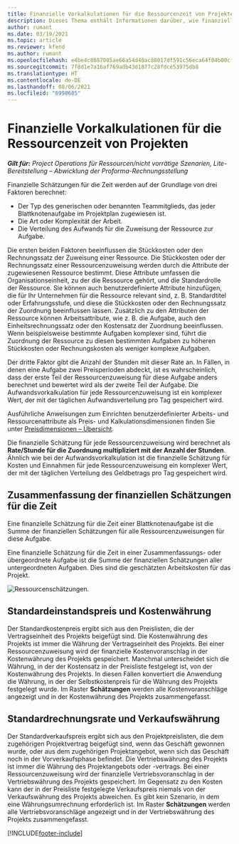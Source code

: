 ```yaml
---
title: Finanzielle Vorkalkulationen für die Ressourcenzeit von Projekten
description: Dieses Thema enthält Informationen darüber, wie finanzielle Schätzungen für die Zeit berechnet werden.
author: rumant
ms.date: 03/19/2021
ms.topic: article
ms.reviewer: kfend
ms.author: rumant
ms.openlocfilehash: e4be4c8087005ae66a54d40ac88017df591c56eca64f04b00cf34b0e5a8a09ce
ms.sourcegitcommit: 7f8d1e7a16af769adb43d1877c28fdce53975db8
ms.translationtype: HT
ms.contentlocale: de-DE
ms.lasthandoff: 08/06/2021
ms.locfileid: "6998685"
---
```

# <a name="financial-estimates-for-resource-time-on-projects"></a>Finanzielle Vorkalkulationen für die Ressourcenzeit von Projekten

_**Gilt für:** Project Operations für Ressourcen/nicht vorrätige Szenarien, Lite-Bereitstellung – Abwicklung der Proforma-Rechnungsstellung_

Finanzielle Schätzungen für die Zeit werden auf der Grundlage von drei Faktoren berechnet: 

- Der Typ des generischen oder benannten Teammitglieds, das jeder Blattknotenaufgabe im Projektplan zugewiesen ist. 
- Die Art oder Komplexität der Arbeit.
- Die Verteilung des Aufwands für die Zuweisung der Ressource zur Aufgabe. 

Die ersten beiden Faktoren beeinflussen die Stückkosten oder den Rechnungssatz der Zuweisung einer Ressource. Die Stückkosten oder der Rechnungssatz einer Ressourcenzuweisung werden durch die Attribute der zugewiesenen Ressource bestimmt. Diese Attribute umfassen die Organisationseinheit, zu der die Ressource gehört, und die Standardrolle der Ressource. Sie können auch benutzerdefinierte Attribute hinzufügen, die für Ihr Unternehmen für die Ressource relevant sind, z. B. Standardtitel oder Erfahrungsstufe, und diese die Stückkosten oder den Rechnungssatz der Zuordnung beeinflussen lassen.
Zusätzlich zu den Attributen der Ressource können Arbeitsattribute, wie z. B. die Aufgabe, auch den Einheitsrechnungssatz oder den Kostensatz der Zuordnung beeinflussen. Wenn beispielsweise bestimmte Aufgaben komplexer sind, führt die Zuordnung der Ressource zu diesen bestimmten Aufgaben zu höheren Stückkosten oder Rechnungskosten als weniger komplexe Aufgaben.   

Der dritte Faktor gibt die Anzahl der Stunden mit dieser Rate an. In Fällen, in denen eine Aufgabe zwei Preisperioden abdeckt, ist es wahrscheinlich, dass der erste Teil der Ressourcenzuweisung für diese Aufgabe anders berechnet und bewertet wird als der zweite Teil der Aufgabe. Die Aufwandsvorkalkulation für jede Ressourcenzuweisung ist ein komplexer Wert, der mit der täglichen Aufwandsverteilung pro Tag gespeichert wird.

Ausführliche Anweisungen zum Einrichten benutzerdefinierter Arbeits- und Ressourcenattribute als Preis- und Kalkulationsdimensionen finden Sie unter [Preisdimensionen – Übersicht](../pricing-costing/pricing-dimensions-overview.md).

Die finanzielle Schätzung für jede Ressourcenzuweisung wird berechnet als **Rate/Stunde für die Zuordnung multipliziert mit der Anzahl der Stunden**.  Ähnlich wie bei der Aufwandsvorkalkulation ist die finanzielle Schätzung für Kosten und Einnahmen für jede Ressourcenzuweisung ein komplexer Wert, der mit der täglichen Verteilung des Geldbetrags pro Tag gespeichert wird. 

## <a name="summarizing-financial-estimates-for-time"></a>Zusammenfassung der finanziellen Schätzungen für die Zeit
Eine finanzielle Schätzung für die Zeit einer Blattknotenaufgabe ist die Summe der finanziellen Schätzungen für alle Ressourcenzuweisungen für diese Aufgabe.

Eine finanzielle Schätzung für die Zeit in einer Zusammenfassungs- oder übergeordnete Aufgabe ist die Summe der finanziellen Schätzungen aller untergeordneten Aufgaben. Dies sind die geschätzten Arbeitskosten für das Projekt. 

![Ressourcenschätzungen.](./media/navigation12.png)

## <a name="default-cost-price-and-cost-currency"></a>Standardeinstandspreis und Kostenwährung

Der Standardkostenpreis ergibt sich aus den Preislisten, die der Vertragseinheit des Projekts beigefügt sind. Die Kostenwährung des Projekts ist immer die Währung der Vertragseinheit des Projekts. Bei einer Ressourcenzuweisung wird der finanzielle Kostenvoranschlag in der Kostenwährung des Projekts gespeichert. Manchmal unterscheidet sich die Währung, in der der Kostensatz in der Preisliste festgelegt ist, von der Kostenwährung des Projekts. In diesen Fällen konvertiert die Anwendung die Währung, in der der Selbstkostenpreis für die Währung des Projekts festgelegt wurde. Im Raster **Schätzungen** werden alle Kostenvoranschläge angezeigt und in der Kostenwährung des Projekts zusammengefasst. 

## <a name="default-bill-rate-and-sales-currency"></a>Standardrechnungsrate und Verkaufswährung

Der Standardverkaufspreis ergibt sich aus den Projektpreislisten, die dem zugehörigen Projektvertrag beigefügt sind, wenn das Geschäft gewonnen wurde, oder aus dem zugehörigen Projektangebot, wenn sich das Geschäft noch in der Vorverkaufsphase befindet. Die Vertriebswährung des Projekts ist immer die Währung des Projektangebots oder -vertrags. Bei einer Ressourcenzuweisung wird der finanzielle Vertriebsvoranschlag in der Vertriebswährung des Projekts gespeichert. Im Gegensatz zu den Kosten kann der in der Preisliste festgelegte Verkaufspreis niemals von der Verkaufswährung des Projekts abweichen. Es gibt kein Szenario, in dem eine Währungsumrechnung erforderlich ist. Im Raster **Schätzungen** werden alle Vertriebsvoranschläge angezeigt und in der Vertriebswährung des Projekts zusammengefasst. 

[!INCLUDE[footer-include](../includes/footer-banner.md)]
